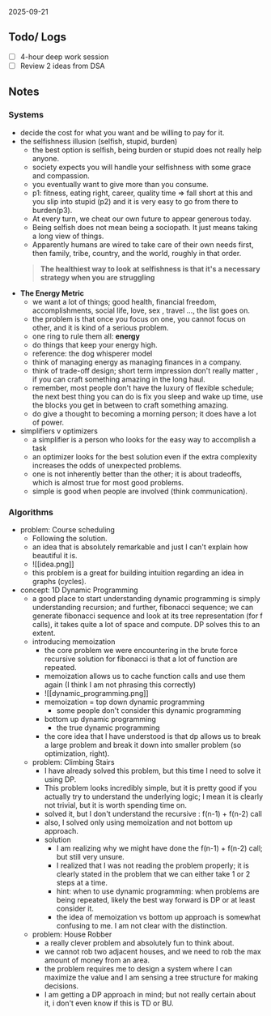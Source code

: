 2025-09-21

## Todo/ Logs
- [ ] 4-hour deep work session 
- [ ] Review 2 ideas from DSA

## Notes
### Systems
- decide the cost for what you want and be willing to pay for it. 
- the selfishness illusion (selfish, stupid, burden)
	- the best option is selfish, being burden or stupid does not really help anyone. 
	- society expects you will handle your selfishness with some grace and compassion. 
	- you eventually want to give more than you consume. 
	- p1: fitness, eating right, career, quality time => fall short at this and you slip into stupid (p2) and it is very easy to go from there to burden(p3). 
	- At every turn, we cheat our own future to appear generous today. 
	- Being selfish does not mean being a sociopath. It just means taking a long view of things. 
	- Apparently humans are wired to take care of their own needs first, then family, tribe, country, and the world, roughly in that order. 
	> **The healthiest way to look at selfishness is that it's a necessary strategy when you are struggling**
- **The Energy Metric**
	- we want a lot of things; good health, financial freedom, accomplishments, social life, love, sex , travel ..., the list goes on. 
	- the problem is that once you focus on one, you cannot focus on other, and it is kind of a serious problem. 
	- one ring to rule them all: **energy**
	- do things that keep your energy high. 
	- reference: the dog whisperer model 
	- think of managing energy as managing finances in a company. 
	- think of trade-off design; short term impression don't really matter , if you can craft something amazing in the long haul. 
	- remember, most people don't have the luxury of flexible schedule; the next best thing you can do is fix you sleep and wake up time, use the blocks you get in between to craft something amazing. 
	- do give a thought to becoming a morning person; it does have a lot of power. 
- simplifiers v optimizers
	- a simplifier is a person who looks for the easy way to accomplish a task
	- an optimizer looks for the best solution even if the extra complexity increases the odds of unexpected problems. 
	- one is not inherently better than the other; it is about tradeoffs, which is almost true for most good problems. 
	- simple is good when people are involved (think communication). 


### Algorithms
- problem: Course scheduling
	- Following the solution. 
	- an idea that is absolutely remarkable and just I can't explain how beautiful it is. 
	- ![[idea.png]]
	- this problem is a great for building intuition regarding an idea in graphs (cycles). 
- concept: 1D Dynamic Programming 
	- a good place to start understanding dynamic programming is simply understanding recursion; and further, fibonacci sequence; we can generate fibonacci sequence and look at its tree representation (for f calls), it takes quite a lot of space and compute. DP solves this to an extent. 
	- introducing memoization 
		- the core problem we were encountering in the brute force recursive solution for fibonacci is that a lot of function are repeated. 
		- memoization allows us to cache function calls and use them again (I think I am not phrasing this correctly)
		- ![[dynamic_programming.png]]
		- memoization = top down dynamic programming
			- some people don't consider this dynamic programming
		- bottom up dynamic programming
			- the true dynamic programming
		- the core idea that I have understood is that dp allows us to break a large problem and break it down into smaller problem (so optimization, right). 
	- problem: Climbing Stairs
		- I have already solved this problem, but this time I need to solve it using DP. 
		- This problem looks incredibly simple, but it is pretty good if you actually try to understand the underlying logic; I mean it is clearly not trivial, but it is worth spending time on. 
		- solved it, but I don't understand the recursive : f(n-1) + f(n-2) call 
		- also, I solved only using memoization and not bottom up approach. 
		- solution
			- I am realizing why we might have done the f(n-1) + f(n-2) call; but still very unsure. 
			- I realized that I was not reading the problem properly; it is clearly stated in the problem that we can either take 1 or 2 steps at a time. 
			- hint: when to use dynamic programming: when problems are being repeated, likely the best way forward is DP or at least consider it. 
			- the idea of memoization vs bottom up approach is somewhat confusing to me. I am not clear with the distinction. 
	- problem: House Robber
		- a really clever problem and absolutely fun to think about. 
		- we cannot rob two adjacent houses, and we need to rob the max amount of money from an area. 
		- the problem requires me to design a system where I can maximize the value and I am sensing a tree structure for making decisions. 
		- I am getting  a DP approach in mind; but not really certain about it, i don't even know if this is TD or BU.
	